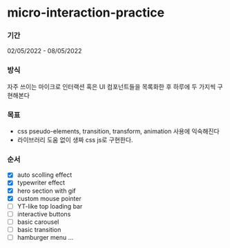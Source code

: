 # micro-interaction-practice

### 기간

02/05/2022 - 08/05/2022

### 방식

자주 쓰이는 마이크로 인터랙션 혹은 UI 컴포넌트들을 목록화한 후 하루에 두 가지씩 구현해본다

### 목표

- css pseudo-elements, transition, transform, animation 사용에 익숙해진다
- 라이브러리 도움 없이 생짜 css js로 구현한다.

### 순서

- [x] auto scolling effect
- [x] typewriter effect
- [x] hero section with gif
- [x] custom mouse pointer
- [ ] YT-like top loading bar
- [ ] interactive buttons
- [ ] basic carousel
- [ ] basic transition
- [ ] hamburger menu
      ...
